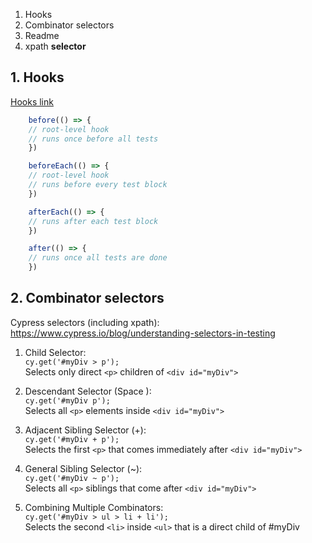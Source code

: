 1. Hooks
2. Combinator selectors
3. Readme
4. xpath **selector**

## 1. Hooks

[Hooks link](https://docs.cypress.io/app/core-concepts/writing-and-organizing-tests#Hooks)

```js
    before(() => {
    // root-level hook
    // runs once before all tests
    })

    beforeEach(() => {
    // root-level hook
    // runs before every test block
    })

    afterEach(() => {
    // runs after each test block
    })

    after(() => {
    // runs once all tests are done
    })
```

## 2. Combinator selectors

Cypress selectors (including xpath):  
https://www.cypress.io/blog/understanding-selectors-in-testing  

1. Child Selector:  
   `cy.get('#myDiv > p');`  
   Selects only direct `<p>` children of `<div id="myDiv">`

2. Descendant Selector (Space ):  
   `cy.get('#myDiv p');`  
   Selects all `<p>` elements inside `<div id="myDiv">`

3. Adjacent Sibling Selector (+):  
   `cy.get('#myDiv + p');`  
   Selects the first `<p>` that comes immediately after `<div id="myDiv">`

4. General Sibling Selector (~):   
   `cy.get('#myDiv ~ p');`  
   Selects all `<p>` siblings that come after `<div id="myDiv">`

5. Combining Multiple Combinators:  
   `cy.get('#myDiv > ul > li + li');`  
   Selects the second `<li>` inside `<ul>` that is a direct child of #myDiv
